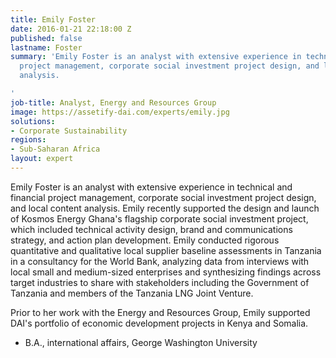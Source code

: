 ```yaml
---
title: Emily Foster
date: 2016-01-21 22:18:00 Z
published: false
lastname: Foster
summary: 'Emily Foster is an analyst with extensive experience in technical and financial
  project management, corporate social investment project design, and local content
  analysis.

'
job-title: Analyst, Energy and Resources Group
image: https://assetify-dai.com/experts/emily.jpg
solutions:
- Corporate Sustainability
regions:
- Sub-Saharan Africa
layout: expert
---
```


Emily Foster is an analyst with extensive experience in technical and financial project management, corporate social investment project design, and local content analysis. Emily recently supported the design and launch of Kosmos Energy Ghana's flagship corporate social investment project, which included technical activity design, brand and communications strategy, and action plan development. Emily conducted rigorous quantitative and qualitative local supplier baseline assessments in Tanzania in a consultancy for the World Bank, analyzing data from interviews with local small and medium-sized enterprises and synthesizing findings across target industries to share with stakeholders including the Government of Tanzania and members of the Tanzania LNG Joint Venture.

Prior to her work with the Energy and Resources Group, Emily supported DAI's portfolio of economic development projects in Kenya and Somalia.

* B.A., international affairs, George Washington University
